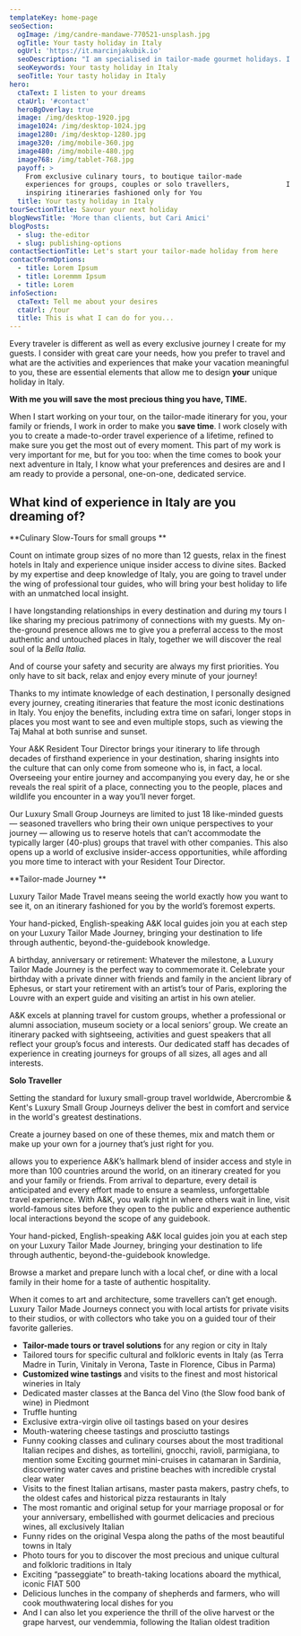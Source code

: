 ```yaml
---
templateKey: home-page
seoSection:
  ogImage: /img/candre-mandawe-770521-unsplash.jpg
  ogTitle: Your tasty holiday in Italy
  ogUrl: 'https://it.marcinjakubik.io'
  seoDescription: "I am specialised in tailor-made gourmet holidays. I love creating travel\t solutions that perfectly suit my guest needs, who have always appreciated my\t attention to detail and creativity in organising unforgettable experiences.\t\n"
  seoKeywords: Your tasty holiday in Italy
  seoTitle: Your tasty holiday in Italy
hero:
  ctaText: I listen to your dreams
  ctaUrl: '#contact'
  heroBgOverlay: true
  image: /img/desktop-1920.jpg
  image1024: /img/desktop-1024.jpg
  image1280: /img/desktop-1280.jpg
  image320: /img/mobile-360.jpg
  image480: /img/mobile-480.jpg
  image768: /img/tablet-768.jpg
  payoff: >
    From exclusive culinary tours, to boutique tailor-made             travel
    experiences for groups, couples or solo travellers,              I create
    inspiring itineraries fashioned only for You
  title: Your tasty holiday in Italy
tourSectionTitle: Savour your next holiday
blogNewsTitle: 'More than clients, but Cari Amici'
blogPosts:
  - slug: the-editor
  - slug: publishing-options
contactSectionTitle: Let's start your tailor-made holiday from here
contactFormOptions:
  - title: Lorem Ipsum
  - title: Loremmm Ipsum
  - title: Lorem
infoSection:
  ctaText: Tell me about your desires
  ctaUrl: /tour
  title: This is what I can do for you...
---
```

Every traveler is different as well as every exclusive journey I create for my guests. I consider with great care your needs, how you prefer to travel and what are the activities and experiences that make your vacation meaningful to you, these are essential elements that allow me to design **your** unique holiday in Italy.

**With me you will save the most precious thing you have, TIME.**

When I start working on your tour, on the tailor-made itinerary for you, your family or friends, I work in order to make you **save time**. I work closely with you to create a made-to-order travel experience of a lifetime, refined to make sure you get the most out of every moment. This part of my work is very important for me, but for you too: when the time comes to book your next adventure in Italy, I know what your preferences and desires are and I am ready to provide a personal, one-on-one, dedicated service. 

## What kind of experience in Italy are you dreaming of?

**Culinary Slow-Tours for small groups  **           

Count on intimate group sizes of no more than 12 guests, relax in the finest hotels in Italy and experience unique insider access to divine sites. Backed by my expertise and deep knowledge of Italy, you are going to travel under the wing of professional tour guides, who will bring your best holiday to life with an unmatched local insight.

I have longstanding relationships in every destination and during my tours I like sharing my precious patrimony of connections with my guests. My on-the-ground presence allows me to give you a preferral access to the most authentic and untouched places in Italy, together we will discover the real soul of la _Bella Italia._

And of course your safety and security are always my first priorities. You only have to sit back, relax and enjoy every minute of your journey!

Thanks to my intimate knowledge of each destination, I personally designed every journey, creating itineraries that feature the most iconic destinations in Italy. You enjoy the benefits, including extra time on safari, longer stops in places you most want to see and even multiple stops, such as viewing the Taj Mahal at both sunrise and sunset.

Your A&K Resident Tour Director brings your itinerary to life through decades of firsthand experience in your destination, sharing insights into the culture that can only come from someone who is, in fact, a local. Overseeing your entire journey and accompanying you every day, he or she reveals the real spirit of a place, connecting you to the people, places and wildlife you encounter in a way you’ll never forget.

Our Luxury Small Group Journeys are limited to just 18 like-minded guests — seasoned travellers who bring their own unique perspectives to your journey — allowing us to reserve hotels that can’t accommodate the typically larger (40-plus) groups that travel with other companies. This also opens up a world of exclusive insider-access opportunities, while affording you more time to interact with your Resident Tour Director.

**Tailor-made Journey     **    

Luxury Tailor Made Travel means seeing the world exactly how you want to see it, on an itinerary fashioned for you by the world’s foremost experts.

Your hand-picked, English-speaking A&K local guides join you at each step on your Luxury Tailor Made Journey, bringing your destination to life through authentic, beyond-the-guidebook knowledge.

A birthday, anniversary or retirement: Whatever the milestone, a Luxury Tailor Made Journey is the perfect way to commemorate it. Celebrate your birthday with a private dinner with friends and family in the ancient library of Ephesus, or start your retirement with an artist’s tour of Paris, exploring the Louvre with an expert guide and visiting an artist in his own atelier.

A&K excels at planning travel for custom groups, whether a professional or alumni association, museum society or a local seniors’ group. We create an itinerary packed with sightseeing, activities and guest speakers that all reflect your group’s focus and interests. Our dedicated staff has decades of experience in creating journeys for groups of all sizes, all ages and all interests.

**Solo Traveller**

Setting the standard for luxury small-group travel worldwide, Abercrombie & Kent's Luxury Small Group Journeys deliver the best in comfort and service in the world's greatest destinations.

Create a journey based on one of these themes, mix and match them or make up your own for a journey that’s just right for you.

allows you to experience A&K’s hallmark blend of insider access and style in more than 100 countries around the world, on an itinerary created for you and your family or friends. From arrival to departure, every detail is anticipated and every effort made to ensure a seamless, unforgettable travel experience. With A&K, you walk right in where others wait in line, visit world-famous sites before they open to the public and experience authentic local interactions beyond the scope of any guidebook.

Your hand-picked, English-speaking A&K local guides join you at each step on your Luxury Tailor Made Journey, bringing your destination to life through authentic, beyond-the-guidebook knowledge.

Browse a market and prepare lunch with a local chef, or dine with a local family in their home for a taste of authentic hospitality.

When it comes to art and architecture, some travellers can’t get enough. Luxury Tailor Made Journeys connect you with local artists for private visits to their studios, or with collectors who take you on a guided tour of their favorite galleries.

* **Tailor-made tours or travel solutions** for any region or city in Italy	
* Tailored tours for specific cultural and folkloric events in Italy (as Terra Madre in Turin, Vinitaly in Verona, Taste in Florence, Cibus in Parma)	
* **Customized wine tastings** and visits to the finest and most historical wineries in Italy	
* Dedicated master classes at the Banca del Vino (the Slow food bank of wine) in Piedmont	
* Truffle hunting	
* Exclusive extra-virgin olive oil tastings based on your desires	
* Mouth-watering cheese tastings and prosciutto tastings	
* Funny cooking classes and culinary courses about the most traditional Italian recipes and dishes, as tortellini, gnocchi, ravioli, parmigiana, to mention some Exciting gourmet mini-cruises in catamaran in Sardinia, discovering water caves and pristine beaches with incredible crystal clear water	
* Visits to the finest Italian artisans, master pasta makers, pastry chefs, to the oldest cafes and historical pizza restaurants in Italy	
* The most romantic and original setup for your marriage proposal or for your anniversary, embellished with gourmet delicacies and precious wines, all exclusively Italian	
* Funny rides on the original Vespa along the paths of the most beautiful towns in Italy	
* Photo tours for you to discover the most precious and unique cultural and folkloric traditions in Italy	
* Exciting “passeggiate” to breath-taking locations aboard the mythical, iconic FIAT 500	
* Delicious lunches in the company of shepherds and farmers, who will cook mouthwatering local dishes for you	
* And I can also let you experience the thrill of the olive harvest or the grape harvest, our vendemmia, following the Italian oldest tradition

